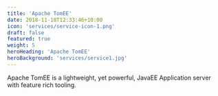 ```yaml
---
title: 'Apache TomEE'
date: 2018-11-18T12:33:46+10:00
icon: 'services/service-icon-1.png'
draft: false
featured: true
weight: 5
heroHeading: 'Apache TomEE'
heroBackground: 'services/service1.jpg'
---
```


Apache TomEE is a lightweight, yet powerful, JavaEE Application server with feature rich tooling.
